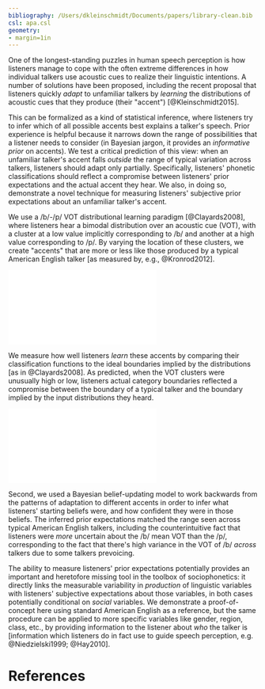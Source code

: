 ```yaml
---
bibliography: /Users/dkleinschmidt/Documents/papers/library-clean.bib
csl: apa.csl
geometry:
- margin=1in
---
```


One of the longest-standing puzzles in human speech perception is how listeners manage to cope with the often extreme differences in how individual talkers use acoustic cues to realize their linguistic intentions.  A number of solutions have been proposed, including the recent proposal that listeners quickly _adapt_ to unfamiliar talkers by _learning_ the distributions of acoustic cues that they produce (their "accent") [@Kleinschmidt2015].

This can be formalized as a kind of statistical inference, where listeners try to infer which of all possible accents best explains a talker's speech. Prior experience is helpful because it narrows down the range of possibilities that a listener needs to consider (in Bayesian jargon, it provides an _informative prior_ on accents). We test a critical prediction of this view: when an unfamiliar talker's accent falls _outside_ the range of typical variation across talkers, listeners should adapt only partially. Specifically, listeners' phonetic classifications should reflect a compromise between listeners' prior expectations and the actual accent they hear. We also, in doing so, demonstrate a novel technique for measuring listeners' subjective prior expectations about an unfamiliar talker's accent.

We use a /b/-/p/ VOT distributional learning paradigm [@Clayards2008], where listeners hear a bimodal distribution over an acoustic cue (VOT), with a cluster at a low value implicitly corresponding to /b/ and another at a high value corresponding to /p/.  By varying the location of these clusters, we create "accents" that are more or less like those produced by a typical American English talker [as measured by, e.g., @Kronrod2012].

![Listeners heard one of these five synthetic "accents", which differed only in the location of (implied) /b/ and /p/ clusters of VOTs (colored histograms) relative to a typical English talkers' VOT distributions (dashed black lines). ](../nips_2015/kleinschmidt_infer_priors_files/figure-latex/input-vs-prior-stats-1.pdf)

We measure how well listeners _learn_ these accents by comparing their classification functions to the ideal boundaries implied by the distributions [as in @Clayards2008].  As predicted, when the VOT clusters were unusually high or low, listeners actual category boundaries reflected a compromise between the boundary of a typical talker and the boundary implied by the input distributions they heard.

![After exposure, listeners' /b/-/p/ classifications (thin lines) reflected a compromise between the typical (dashed black) and experimental (dashed colored). ](../nips_2015/kleinschmidt_infer_priors_files/figure-latex/supunsup-belief-updating-qualitative-1.pdf)

Second, we used a Bayesian belief-updating model to work backwards from the patterns of adaptation to different accents in order to infer what listeners' starting beliefs were, and how confident they were in those beliefs.  The inferred prior expectations matched the range seen across typical American English talkers, including the counterintuitive fact that listeners were _more_ uncertain about the /b/ mean VOT than the /p/, corresponding to the fact that there's high variance in the VOT of /b/ _across_ talkers due to some talkers prevoicing.

The ability to measure listeners' prior expectations potentially provides an important and heretofore missing tool in the toolbox of sociophonetics: it directly links the measurable variability in _production_ of linguistic variables with listeners' subjective expectations about those variables, in both cases potentially conditional on _social_ variables.  We demonstrate a proof-of-concept here using standard American English as a reference, but the same procedure can be applied to more specific variables like gender, region, class, etc., by providing information to the listener about _who_ the talker is [information which listeners do in fact use to guide speech perception, e.g. @Niedzielski1999; @Hay2010].

<!--  -->

<!-- Listeners _do_ use prior experience with groups to shape perception. -->

<!-- One hand, basic speech perception problem (lack of invariance). On the other hand, sociolinguistic variation. Bring these together: variation that's _predictable_ based on prior experience is actually _helpful_ because it accelerate adaptation to similar talkers in the future. This work provides a methodological tool to _probe_ listeners beliefs about different social variables. -->

<!-- We've demonstrated this at the level of the language as a whole, but this method can be just as well applied to investigate listeners' beliefs about the accents of more specific social variables (like gender, region, class, age, etc.).  This provides a potential bridge between  -->

<!--  -->

# References
